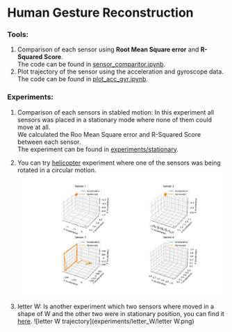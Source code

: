 # Human Gesture Reconstruction

### Tools:

1. Comparison of each sensor using **Root Mean Square error** and **R-Squared Score**.   
   The code can be found in [sensor_comparitor.ipynb](sensor_comparitor.ipynb).
2. Plot trajectory of the sensor using the acceleration and gyroscope data.  
   The code can be found in [plot_acc_gyr.ipynb](plot_acc_gyr.ipynb).

### Experiments:

1. Comparison of each sensors in stabled motion:
   In this experiment all sensors was placed in a stationary mode where none of them could move at all.  
   We calculated the Roo Mean Square error and R-Squared Score between each sensor.  
   The experiment can be found in [experiments/stationary](experiments/stationary).

2. You can try [helicopter](experiments/helicopter) experiment where one of the sensors was being rotated in a circular
   motion.
   ![helicopter trajectory](experiments/helicopter/helicopter.png)
3. letter W: Is another experiment which two sensors where moved in a shape of W and the other two were in stationary
   position, you can find
   it [here](experiments/letter_W).
   ![letter W trajectory](experiments/letter_W/letter W.png)
